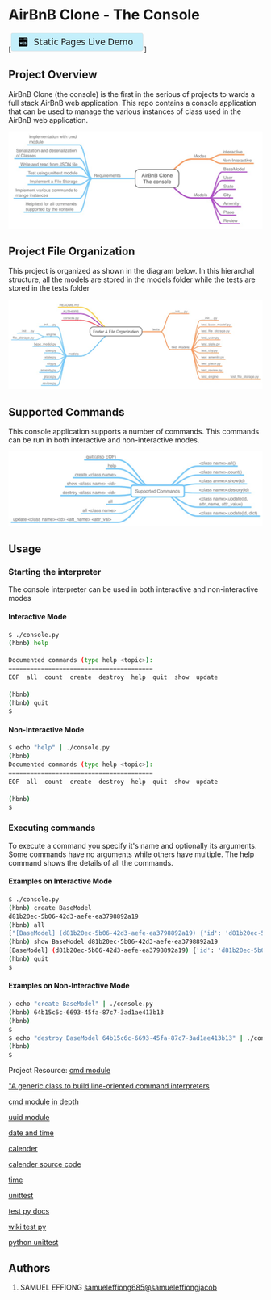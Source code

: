 # AirBnB Clone - The Console

[![Show Static Pages Demo](/docs/show_static_pages_btn.png)]

## Project Overview

AirBnB Clone (the console) is the first in the serious of projects to wards a full stack AirBnB web application. This repo contains a console application that can be used to manage the various instances of class used in the AirBnB web application.

![Project Overview](/docs/AirBnB_Console_Project_Overview.jpg)

## Project File Organization

This project is organized as shown in the diagram below. In this hierarchal structure, all the models are stored in the models folder while the tests are stored in the tests folder

![Project File Organization](docs/AirBnB_Console_Project_Structure.jpg)

## Supported Commands

This console application supports a number of commands. This commands can be run in both interactive and non-interactive modes.

![Supported Commands](docs/AirBnB_Conosle_Supported_Commands.jpg)

## Usage

### Starting the interpreter

The console interpreter can be used in both interactive and non-interactive modes

#### Interactive Mode

```bash
$ ./console.py
(hbnb) help

Documented commands (type help <topic>):
========================================
EOF  all  count  create  destroy  help  quit  show  update

(hbnb) 
(hbnb) quit
$
```

#### Non-Interactive Mode

```bash
$ echo "help" | ./console.py
(hbnb) 
Documented commands (type help <topic>):
========================================
EOF  all  count  create  destroy  help  quit  show  update

(hbnb)
$
```

### Executing commands

To execute a command you specify it's name and optionally its arguments. Some commands have no arguments while others have multiple. The help command shows the details of all the commands.

#### Examples on Interactive Mode

```bash
$ ./console.py
(hbnb) create BaseModel
d81b20ec-5b06-42d3-aefe-ea3798892a19
(hbnb) all
["[BaseModel] (d81b20ec-5b06-42d3-aefe-ea3798892a19) {'id': 'd81b20ec-5b06-42d3-aefe-ea3798892a19', 'created_at': datetime.datetime(2022, 10, 30, 22, 39, 14, 426961), 'updated_at': datetime.datetime(2022, 10, 30, 22, 39, 14, 426981)}"]
(hbnb) show BaseModel d81b20ec-5b06-42d3-aefe-ea3798892a19
[BaseModel] (d81b20ec-5b06-42d3-aefe-ea3798892a19) {'id': 'd81b20ec-5b06-42d3-aefe-ea3798892a19', 'created_at': datetime.datetime(2022, 10, 30, 22, 39, 14, 426961), 'updated_at': datetime.datetime(2022, 10, 30, 22, 39, 14, 426981)}
(hbnb) quit
$
```

#### Examples on Non-Interactive Mode

```bash
❯ echo "create BaseModel" | ./console.py
(hbnb) 64b15c6c-6693-45fa-87c7-3ad1ae413b13
(hbnb)
$
$ echo "destroy BaseModel 64b15c6c-6693-45fa-87c7-3ad1ae413b13" | ./console.py
(hbnb)
$
```

Project Resource:
[cmd module](https://docs.python.org/3.8/library/cmd.html#cmd.Cmd.precmd)

["A generic class to build line-oriented command interpreters](https://github.com/python/cpython/blob/3.8/Lib/cmd.py)

[cmd module in depth](https://pymotw.com/2/cmd/)

[uuid module](https://docs.python.org/3.8/library/uuid.html)

[date and time](https://docs.python.org/3.8/library/datetime.html)

[calender](https://docs.python.org/3.8/library/calendar.html#module-calendar)

[calender source code](https://github.com/python/cpython/blob/3.8/Lib/calendar.py)

[time](https://docs.python.org/3.8/library/time.html#module-time)

[unittest](https://docs.python.org/3.8/library/unittest.html#module-unittest)

[test py docs](https://www.pythonsheets.com/notes/python-tests.html)

[wiki test py](https://wiki.python.org/moin/CmdModule)

[python unittest](https://realpython.com/python-testing/)

## Authors

1. SAMUEL EFFIONG <samueleffiong685@samueleffiongjacob>
